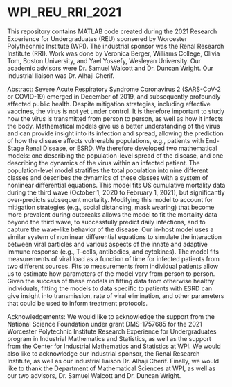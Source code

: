 # WPI_REU_RRI_2021
This repository contains MATLAB code created during the 2021 Research Experience for Undergraduates (REU) sponsered by Worcester Polythechnic Institute (WPI). The industrial sponsor was the Renal Research Institute (RRI). 
Work was done by Veronica Berger, Williams College, Olivia Tom, Boston University, and Yael Yossefy, Wesleyan University. 
Our academic advisors were Dr. Samuel Walcott and Dr. Duncan Wright. 
Our industrial liaison was Dr. Alhaji Cherif.

Abstract:
Severe Acute Respiratory Syndrome Coronavirus 2 (SARS-CoV-2 or COVID-19) emerged in December of 2019, and subsequently profoundly affected public health.  Despite mitigation strategies, including effective vaccines, the virus is not yet under control.  It is therefore important to study how the virus is transmitted from person to person, as well as how it infects the body.  Mathematical models give us a better understanding of the virus and can provide insight into its infection and spread, allowing the prediction of how the disease affects vulnerable populations, e.g., patients with End-Stage Renal Disease, or ESRD.  We therefore developed two mathematical models: one describing the population-level spread of the disease, and one describing the dynamics of the virus within an infected patient. The population-level model stratifies the total population into nine different classes and describes the dynamics of these classes with a system of nonlinear differential equations.  This model fits US cumulative mortality data during the third wave (October 1, 2020 to February 1, 2021), but significantly over-predicts subsequent mortality.  Modifying this model to account for mitigation strategies (e.g., social distancing, mask wearing) that become more prevalent during outbreaks allows the model to fit the mortality data beyond the third wave, to successfully predict daily infections, and to capture the wave-like behavior of the disease. Our in-host model uses a similar system of nonlinear differential equations to simulate the interaction between viral particles and various aspects of the innate and adaptive immune response (e.g., T-cells, antibodies, and cytokines).  The model fits measurements of viral load as a function of time for infected patients from two different sources. Fits to measurements from individual patients allow us to estimate how parameters of the model vary from person to person.  Given the success of these models in fitting data from otherwise healthy individuals, fitting the models to data specific to patients with ESRD can give insight into transmission, rate of viral elimination, and other parameters that could be used to inform treatment protocols.

Acknowledgements:
We would like to acknowledge the support from the National Science Foundation under grant DMS-1757685 for the 2021 Worcester Polytechnic Institute Research Experience for Undergraduates program in Industrial Mathematics and Statistics, as well as the support from the Center for Industrial Mathematics and Statistics at WPI. We would also like to acknowledge our industrial sponsor, the Renal Research Institute, as well as our industrial liaison Dr. Alhaji Cherif. Finally, we would like to thank the Department of Mathematical Sciences at WPI, as well as our two advisors, Dr. Samuel Walcott and Dr. Duncan Wright.

